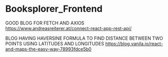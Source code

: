 # Booksplorer_Frontend


GOOD BLOG FOR FETCH AND AXIOS
https://www.andreasreiterer.at/connect-react-app-rest-api/

BLOG HAVING HAVERSINE FORMULA TO FIND DISTANCE BETWEEN TWO POINTS USING LATITUDES AND LONGITUDES
https://blog.vanila.io/react-and-maps-the-easy-way-78993fdce5b0
